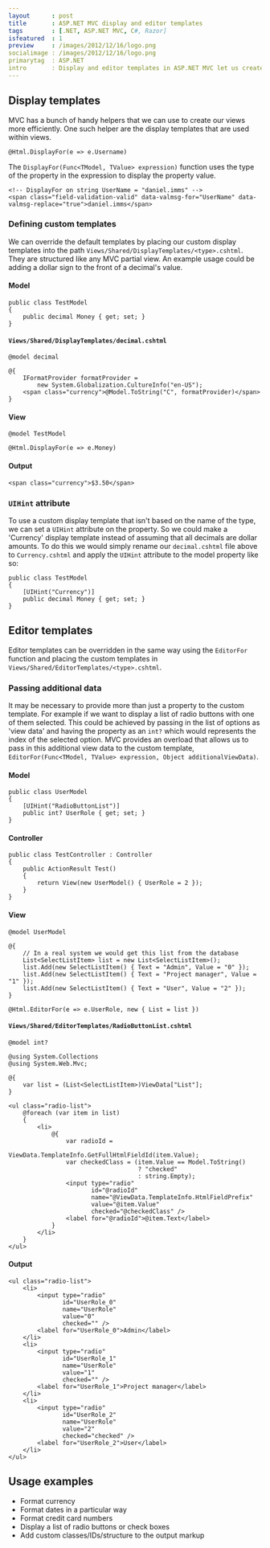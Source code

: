```yaml
---
layout      : post
title       : ASP.NET MVC display and editor templates
tags        : [.NET, ASP.NET MVC, C#, Razor]
isfeatured  : 1
preview     : /images/2012/12/16/logo.png
socialimage : /images/2012/12/16/logo.png
primarytag  : ASP.NET
intro       : Display and editor templates in ASP.NET MVC let us create views in a more maintainable and elegant ways. This article looks at how to define custom templates to display and manipulate different data types.
---
```


## Display templates

MVC has a bunch of handy helpers that we can use to create our views more efficiently. One such helper are the display templates that are used within views.

<!--prettify lang=csharp-->
    @Html.DisplayFor(e => e.Username)

The `DisplayFor(Func<TModel, TValue> expression)` function uses the type of the property in the expression to display the property value.

<!--prettify lang=html-->
    <!-- DisplayFor on string UserName = "daniel.imms" -->
    <span class="field-validation-valid" data-valmsg-for="UserName" data-valmsg-replace="true">daniel.imms</span>

### Defining custom templates

We can override the default templates by placing our custom display templates into the path `Views/Shared/DisplayTemplates/<type>.cshtml`. They are structured like any MVC partial view. An example usage could be adding a dollar sign to the front of a decimal's value.

#### Model

<!--prettify lang=csharp-->
    public class TestModel
    {
        public decimal Money { get; set; }
    }

#### `Views/Shared/DisplayTemplates/decimal.cshtml`

<!--prettify lang=csharp-->
    @model decimal

    @{
        IFormatProvider formatProvider =
            new System.Globalization.CultureInfo("en-US");
        <span class="currency">@Model.ToString("C", formatProvider)</span>
    }

#### View

<!--prettify lang=csharp-->
    @model TestModel
    
    @Html.DisplayFor(e => e.Money)

#### Output

<!--prettify lang=html-->
    <span class="currency">$3.50</span>



### `UIHint` attribute

To use a custom display template that isn't based on the name of the type, we can set a `UIHint` attribute on the property. So we could make a 'Currency' display template instead of assuming that all decimals are dollar amounts. To do this we would simply rename our `decimal.cshtml` file above to `Currency.cshtml` and apply the `UIHint` attribute to the model property like so:

<!--prettify lang=csharp-->
    public class TestModel
    {
        [UIHint("Currency")]
        public decimal Money { get; set; }
    }



## Editor templates

Editor templates can be overridden in the same way using the `EditorFor` function and placing the custom templates in `Views/Shared/EditorTemplates/<type>.cshtml`.

### Passing additional data

It may be necessary to provide more than just a property to the custom template. For example if we want to display a list of radio buttons with one of them selected. This could be achieved by passing in the list of options as 'view data' and having the property as an `int?` which would represents the index of the selected option. MVC provides an overload that allows us to pass in this additional view data to the custom template, `EditorFor(Func<TModel, TValue> expression, Object additionalViewData)`.

#### Model

<!--prettify lang=csharp-->
    public class UserModel
    {
        [UIHint("RadioButtonList")]
        public int? UserRole { get; set; }
    }

#### Controller

<!--prettify lang=csharp-->
    public class TestController : Controller
    {
        public ActionResult Test()
        {
            return View(new UserModel() { UserRole = 2 });
        }
    }

#### View

<!--prettify lang=csharp-->
    @model UserModel

    @{
        // In a real system we would get this list from the database
        List<SelectListItem> list = new List<SelectListItem>();
        list.Add(new SelectListItem() { Text = "Admin", Value = "0" });
        list.Add(new SelectListItem() { Text = "Project manager", Value = "1" });
        list.Add(new SelectListItem() { Text = "User", Value = "2" });
    }

    @Html.EditorFor(e => e.UserRole, new { List = list })

#### `Views/Shared/EditorTemplates/RadioButtonList.cshtml`

<!--prettify lang=csharp-->
    @model int?

    @using System.Collections
    @using System.Web.Mvc;

    @{
        var list = (List<SelectListItem>)ViewData["List"];
    }

    <ul class="radio-list">
        @foreach (var item in list)
        {
            <li>
                @{
                    var radioId = 
                        ViewData.TemplateInfo.GetFullHtmlFieldId(item.Value);
                    var checkedClass = (item.Value == Model.ToString() 
                                        ? "checked" 
                                        : string.Empty);
                    <input type="radio"
                           id="@radioId"
                           name="@ViewData.TemplateInfo.HtmlFieldPrefix"
                           value="@item.Value"
                           checked="@checkedClass" />
                    <label for="@radioId">@item.Text</label>
                }
            </li>
        }
    </ul>

#### Output

<!--prettify lang=html-->
    <ul class="radio-list">
        <li>
            <input type="radio"
                   id="UserRole_0"
                   name="UserRole"
                   value="0"
                   checked="" />
            <label for="UserRole_0">Admin</label>
        </li>
        <li>
            <input type="radio"
                   id="UserRole_1"
                   name="UserRole"
                   value="1"
                   checked="" />
            <label for="UserRole_1">Project manager</label>
        </li>
        <li>
            <input type="radio"
                   id="UserRole_2"
                   name="UserRole"
                   value="2"
                   checked="checked" />
            <label for="UserRole_2">User</label>
        </li>
    </ul>



## Usage examples

- Format currency
- Format dates in a particular way
- Format credit card numbers
- Display a list of radio buttons or check boxes
- Add custom classes/IDs/structure to the output markup
